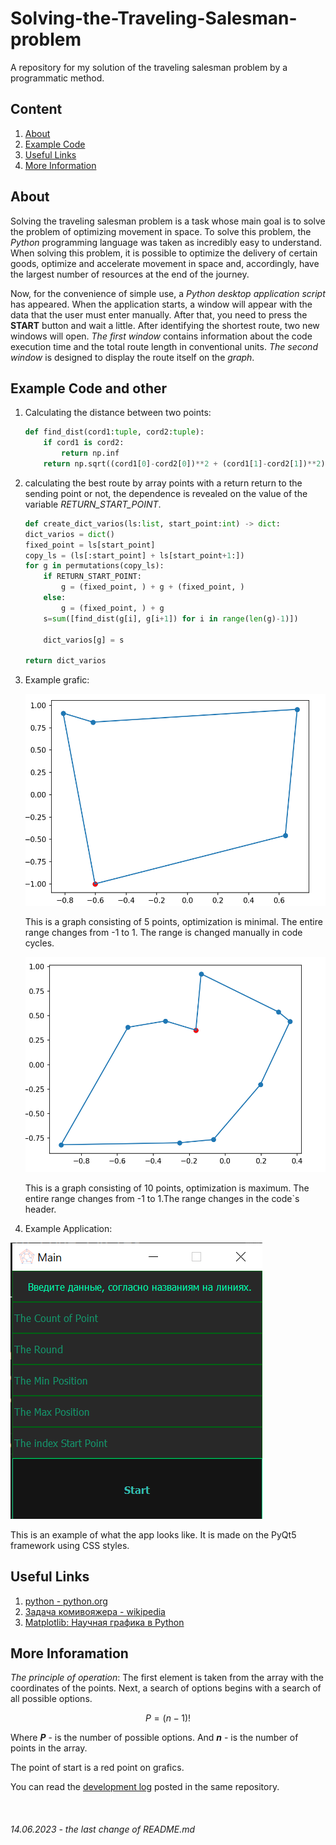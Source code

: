 # Solving-the-Traveling-Salesman-problem
A repository for my solution of the traveling salesman problem by a programmatic method.


## **Content**
1. [About](/README.md#about)
2. [Example Code](/README.md#example-code-and-other)
3. [Useful Links](/README.md#useful-links)
4. [More Information](/README.md#more-inforamation)

## **About**

Solving the traveling salesman problem is a task whose main goal is to solve the problem of optimizing movement in space. To solve this problem, the _Python_ programming language was taken as incredibly easy to understand. When solving this problem, it is possible to optimize the delivery of certain goods, optimize and accelerate movement in space and, accordingly, have the largest number of resources at the end of the journey.

Now, for the convenience of simple use, a _Python desktop application script_ has appeared. When the application starts, a window will appear with the data that the user must enter manually. After that, you need to press the **START** button and wait a little. After identifying the shortest route, two new windows will open. _The first window_ contains information about the code execution time and the total route length in conventional units. _The second window_ is designed to display the route itself on the _graph_.

## **Example Code and other**
1. Сalculating the distance between two points:
    ```python
    def find_dist(cord1:tuple, cord2:tuple):
        if cord1 is cord2:
            return np.inf
        return np.sqrt((cord1[0]-cord2[0])**2 + (cord1[1]-cord2[1])**2)
    ```
2. calculating the best route by array points with a return return to the sending point or not, the dependence is revealed on the value of the variable _RETURN_START_POINT_.
    ```python
    def create_dict_varios(ls:list, start_point:int) -> dict:
    dict_varios = dict()
    fixed_point = ls[start_point]
    copy_ls = (ls[:start_point] + ls[start_point+1:])
    for g in permutations(copy_ls):
        if RETURN_START_POINT:
            g = (fixed_point, ) + g + (fixed_point, )
        else:
            g = (fixed_point, ) + g
        s=sum([find_dist(g[i], g[i+1]) for i in range(len(g)-1)])

        dict_varios[g] = s
    
    return dict_varios
    ```
3. Example grafic:

    ![graf1](/images/graf1.png)

    This is a graph consisting of 5 points, optimization is minimal. The entire range changes from -1 to 1. The range is changed manually in code cycles.

    ![graf2](/images/graf-10-point.png)

    This is a graph consisting of 10 points, optimization is maximum. The entire range changes from -1 to 1.The range changes in the code`s header.

4. Example Application:

![app](/images/app1.png)

This is an example of what the app looks like. It is made on the PyQt5 framework using CSS styles.


## **Useful Links**

1. [python - python.org](https://python.org)
2. [Задача комивояжера - wikipedia](https://ru.wikipedia.org/wiki/%D0%97%D0%B0%D0%B4%D0%B0%D1%87%D0%B0_%D0%BA%D0%BE%D0%BC%D0%BC%D0%B8%D0%B2%D0%BE%D1%8F%D0%B6%D1%91%D1%80%D0%B0#:~:text=%D0%97%D0%B0%D0%B4%D0%B0%D1%87%D0%B0%20%D0%BA%D0%BE%D0%BC%D0%BC%D0%B8%D0%B2%D0%BE%D1%8F%D0%B6%D1%91%D1%80%D0%B0%20(%D0%B8%D0%BB%D0%B8%20TSP%20%D0%BE%D1%82,%D0%BF%D0%BE%D1%81%D0%BB%D0%B5%D0%B4%D1%83%D1%8E%D1%89%D0%B8%D0%BC%20%D0%B2%D0%BE%D0%B7%D0%B2%D1%80%D0%B0%D1%82%D0%BE%D0%BC%20%D0%B2%20%D0%B8%D1%81%D1%85%D0%BE%D0%B4%D0%BD%D1%8B%D0%B9%20%D0%B3%D0%BE%D1%80%D0%BE%D0%B4.))
3. [Matplotlib: Научная графика в Python](https://pythonworld.ru/novosti-mira-python/scientific-graphics-in-python.html)

## **More Inforamation**

_The principle of operation_:
The first element is taken from the array with the coordinates of the points. Next, a search of options begins with a search of all possible options. 

$$
P = (n-1)!
$$

Where _**P**_ - is the number of possible options. And _**n**_ - is the number of points in the array.

The point of start is a red point on grafics.

You can read the [development log](/DevelopmentLog.md) posted in the same repository.

<br></n>

###### 14.06.2023 - the last change of README.md
